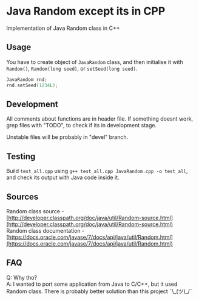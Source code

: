 # Java Random except its in CPP
Implementation of Java Random class in C++

## Usage
You have to create object of ```JavaRandom``` class, and then initialise it with ```Random()```, ```Random(long seed)```, or ```setSeed(long seed)```.

```cpp
JavaRandom rnd;
rnd.setSeed(1234L);
```

## Development
All comments about functions are in header file. If something doesnt work, grep files with "TODO", to check if its in development stage.

Unstable files will be probably in "devel" branch.

## Testing
Build ```test_all.cpp``` using ```g++ test_all.cpp JavaRandom.cpp -o test_all```, and check its output with Java code inside it.

## Sources
Random class source - [http://developer.classpath.org/doc/java/util/Random-source.html](http://developer.classpath.org/doc/java/util/Random-source.html)<br />
Random class documentation - [https://docs.oracle.com/javase/7/docs/api/java/util/Random.html](https://docs.oracle.com/javase/7/docs/api/java/util/Random.html)

## FAQ
Q: Why tho?<br />
A: I wanted to port some application from Java to C/C++, but it used Random class. There is probably better solution than this project ¯\\\_(ツ)\_/¯
